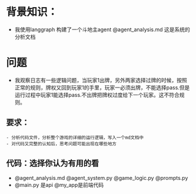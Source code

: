 # 背景知识：
- 我使用langgraph 构建了一个斗地主agent @agent_analysis.md 这是系统的分析文档

# 问题

- 我观察日志有一些逻辑问题，当玩家1出牌，另外两家选择过牌的时候，按照正常的规则，牌权又回到玩家1的手里，玩家一必须出牌，不能选择pass.但是运行过程中玩家1能选择pass.不出牌把牌权过度给下一个玩家。这不符合规则。

## 要求：
    - 分析代码文件，分析整个游戏的详细的运行逻辑，写入一个md文档中
    - 对代码又完整的认知后，思考问题可能出现在哪些地方

## 代码：选择你认为有用的看
- @agent_analysis.md @agent_system.py @game_logic.py @prompts.py    
- @main.py 是api @my_app是前端代码
